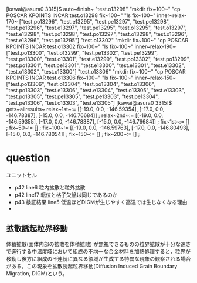 \[kawai@asura0 3315\]\$ auto~finish~ "test.o13298" "mkdir fix~100~" "cp
POSCAR KPOINTS INCAR test.o13298 fix~100~" "ls fix~100~"
inner~relax-170~ \["test.po13296", "test.e13295", "test.pe13297",
"test.pe13298", "test.pe13296", "test.e13297", "test.pe13295",
"test.o13295", "test.o13297", "test.e13298", "test.po13298",
"test.po13297", "test.o13298", "test.o13296", "test.e13296",
"test.po13295"\] "test.o13302" "mkdir fix~100~" "cp POSCAR KPOINTS INCAR
test.o13302 fix~100~" "ls fix~100~" inner~relax-190~ \["test.po13300",
"test.o13299", "test.pe13302", "test.pe13299", "test.pe13300",
"test.o13301", "test.e13299", "test.po13302", "test.po13299",
"test.po13301", "test.pe13301", "test.e13300", "test.e13301",
"test.e13302", "test.o13302", "test.o13300"\] "test.o13306" "mkdir
fix~100~" "cp POSCAR KPOINTS INCAR test.o13306 fix~100~" "ls fix~100~"
inner~relax-150~ \["test.po13306", "test.o13304", "test.po13304",
"test.o13306", "test.po13303", "test.e13306", "test.e13304",
"test.o13305", "test.e13303", "test.po13305", "test.pe13305",
"test.pe13303", "test.pe13304", "test.pe13306", "test.o13303",
"test.e13305"\] \[kawai@asura0 3315\]\$ gets~allresults~ relax~1st~:=
\[\[-19.0, 0.0, -146.59354\], \[-17.0, 0.0, -146.78387\], \[-15.0, 0.0,
-146.76684\]\] ; relax~2nd~:= \[\[-19.0, 0.0, -146.59355\], \[-17.0,
0.0, -146.78387\], \[-15.0, 0.0, -146.76684\]\] ; fix~1st~:= \[\] ;
fix~50~:= \[\] ; fix~100~:= \[\[-19.0, 0.0, -146.59763\], \[-17.0, 0.0,
-146.80493\], \[-15.0, 0.0, -146.78054\]\] ; fix~150~:= \[\] ;
fix~200~:= \[\] ;

question
========

ユニットセル

-   p42 line6 粒内拡散と粒外拡散
-   p42 line17 転位と格子欠陥は同じであるのか
-   p43 検証結果 line5
    低温ほどDIGMが生じやすく高温では生じなくなる理由
-   

拡散誘起粒界移動
----------------

体積拡散(固体内部の拡散を体積拡散)
が無視できるものの粒界拡散が十分な速さで進行する中温度域において組成の不均一な合金材料を加熱処理すると，粒界が移動し後方に組成の不連続に異なる領域が生成する特異な現象の観察される場合がある。この現象を拡散誘起粒界移動(Diffusion
Induced Grain Boundary Migration, DIGM)という。
